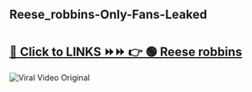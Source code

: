
 ## Reese_robbins-Only-Fans-Leaked

# <h2><a href="https://clipsfans.com/Reese_robbins&ref=git">🔗 Click to LINKS ⏩⏩ 👉 🟢 Reese robbins </a></h2>

<a href="https://clipsfans.com/Reese_robbins&ref=git" rel="nofollow" data-target="animated-image.originalLink"><img src="https://i.ibb.co.com/xMMVF88/686577567.gif" alt="Viral Video Original" style="max-width: 100%; display: inline-block;" data-target="animated-image.originalImage"></a>
